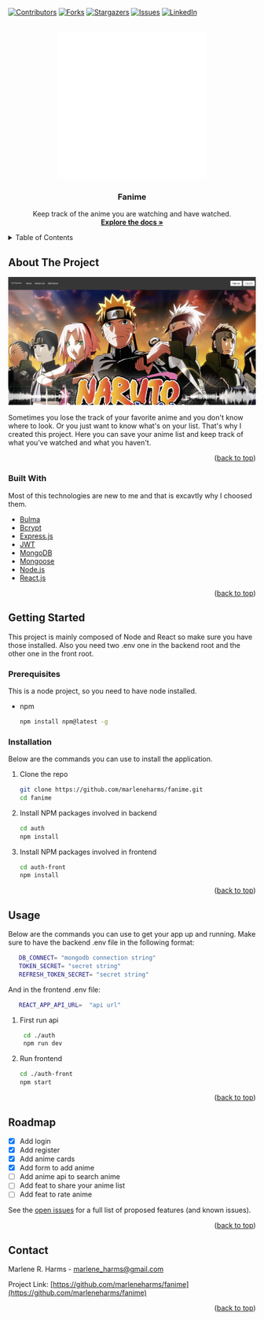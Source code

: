 <div id="top"></div>
<!--
*** Thanks for checking out the Best-README-Template. If you have a suggestion
*** that would make this better, please fork the repo and create a pull request
*** or simply open an issue with the tag "enhancement".
*** Don't forget to give the project a star!
*** Thanks again! Now go create something AMAZING! :D
-->

<!-- PROJECT SHIELDS -->
<!--
*** I'm using markdown "reference style" links for readability.
*** Reference links are enclosed in brackets [ ] instead of parentheses ( ).
*** See the bottom of this document for the declaration of the reference variables
*** for contributors-url, forks-url, etc. This is an optional, concise syntax you may use.
*** https://www.markdownguide.org/basic-syntax/#reference-style-links
-->

[![Contributors][contributors-shield]][contributors-url]
[![Forks][forks-shield]][forks-url]
[![Stargazers][stars-shield]][stars-url]
[![Issues][issues-shield]][issues-url]
[![LinkedIn][linkedin-shield]][linkedin-url]

<!-- PROJECT LOGO -->
<br />
<div align="center">
  <a href="https://animewatchedlist.netlify.app">
    <img src="images/logo.svg" alt="Logo" width="300" height="300">
  </a>

  <h3 align="center">Fanime</h3>

  <p align="center">
    Keep track of the anime you are watching and have watched.
    <br />
    <a href="https://github.com/marleneharms/fanime"><strong>Explore the docs »</strong></a>
    <br />
  </p>
</div>

<!-- TABLE OF CONTENTS -->
<details>
  <summary>Table of Contents</summary>
  <ol>
    <li>
      <a href="#about-the-project">About The Project</a>
      <ul>
        <li><a href="#built-with">Built With</a></li>
      </ul>
    </li>
    <li>
      <a href="#getting-started">Getting Started</a>
      <ul>
        <li><a href="#prerequisites">Prerequisites</a></li>
        <li><a href="#installation">Installation</a></li>
      </ul>
    </li>
    <li><a href="#usage">Usage</a></li>
    <li><a href="#roadmap">Roadmap</a></li>
    <li><a href="#contact">Contact</a></li>
  </ol>
</details>

<!-- ABOUT THE PROJECT -->

## About The Project

[![Product Name Screen Shot][product-screenshot]](https://animewatchedlist.netlify.app)

Sometimes you lose the track of your favorite anime and you don't know where to look.  Or you just want to know what's on your list.  That's why I created this project. Here you can save your anime list and keep track of what you've watched and what you haven't.

<p align="right">(<a href="#top">back to top</a>)</p>

### Built With

Most of this technologies are new to me and that is excavtly why I choosed them. 

- [Bulma](https://bulma.io)
- [Bcrypt](https://www.npmjs.com/package/bcrypt)
- [Express.js](https://expressjs.com/)
- [JWT](https://jwt.io/)
- [MongoDB](https://www.mongodb.com/)
- [Mongoose](https://mongoosejs.com/)
- [Node.js](https://nodejs.org/)
- [React.js](https://reactjs.org/)

<p align="right">(<a href="#top">back to top</a>)</p>

<!-- GETTING STARTED -->

## Getting Started

This project is mainly composed of Node and React so make sure you have those installed.
Also you need two .env one in the backend root and the other one in the front root. 

### Prerequisites

This is a node project, so you need to have node installed.

- npm
  ```sh
  npm install npm@latest -g
  ```

### Installation

Below are the commands you can use to install the application.

1. Clone the repo
   ```sh
   git clone https://github.com/marleneharms/fanime.git
   cd fanime
   ```
2. Install NPM packages involved in backend
   ```sh
   cd auth
   npm install
   ```
2. Install NPM packages involved in frontend
   ```sh
   cd auth-front
   npm install
   ```

<p align="right">(<a href="#top">back to top</a>)</p>

<!-- USAGE EXAMPLES -->

## Usage
Below are the commands you can use to get your app up and running.
Make sure to have the backend .env file in the following format:

  ```sh
     DB_CONNECT= "mongodb connection string"
     TOKEN_SECRET= "secret string"
     REFRESH_TOKEN_SECRET= "secret string"
  ```
And in the frontend .env file:
  ```sh
     REACT_APP_API_URL=  "api url"
  ```

1. First run api
   ```sh
    cd ./auth
    npm run dev
   ```
2. Run frontend
   ```sh
   cd ./auth-front
   npm start
   ```

<p align="right">(<a href="#top">back to top</a>)</p>

<!-- ROADMAP -->

## Roadmap

- [x] Add login
- [x] Add register
- [x] Add anime cards
- [x] Add form to add anime
- [ ] Add anime api to search anime
- [ ] Add feat to share your anime list
- [ ] Add feat to rate anime 

See the [open issues](https://github.com/marleneharms/fanime/issues) for a full list of proposed features (and known issues).

<p align="right">(<a href="#top">back to top</a>)</p>


<!-- CONTACT -->

## Contact

Marlene R. Harms -  marlene_harms@gmail.com

Project Link: [https://github.com/marleneharms/fanime](https://github.com/marleneharms/fanime)

<p align="right">(<a href="#top">back to top</a>)</p>

<!-- MARKDOWN LINKS & IMAGES -->
<!-- https://www.markdownguide.org/basic-syntax/#reference-style-links -->

[contributors-shield]: https://img.shields.io/github/contributors/marleneharms/fanime.svg?style=for-the-badge
[contributors-url]: https://github.com/marleneharms/fanime/graphs/contributors
[forks-shield]: https://img.shields.io/github/forks/marleneharms/fanime.svg?style=for-the-badge
[forks-url]: https://github.com/marleneharms/fanime/network/members
[stars-shield]: https://img.shields.io/github/stars/marleneharms/fanime.svg?style=for-the-badge
[stars-url]: https://github.com/marleneharms/fanime/stargazers
[issues-shield]: https://img.shields.io/github/issues/marleneharms/fanime.svg?style=for-the-badge
[issues-url]: https://github.com/marleneharms/fanime/issues
[linkedin-shield]: https://img.shields.io/badge/-LinkedIn-black.svg?style=for-the-badge&logo=linkedin&colorB=555
[linkedin-url]: https://linkedin.com/in/marlene-harms
[product-screenshot]: images/project-demo.png
